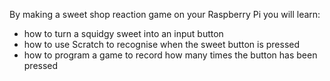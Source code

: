 By making a sweet shop reaction game on your Raspberry Pi you will learn:
- how to turn a squidgy sweet into an input button
- how to use Scratch to recognise when the sweet button is pressed
- how to program a game to record how many times the button has been pressed
